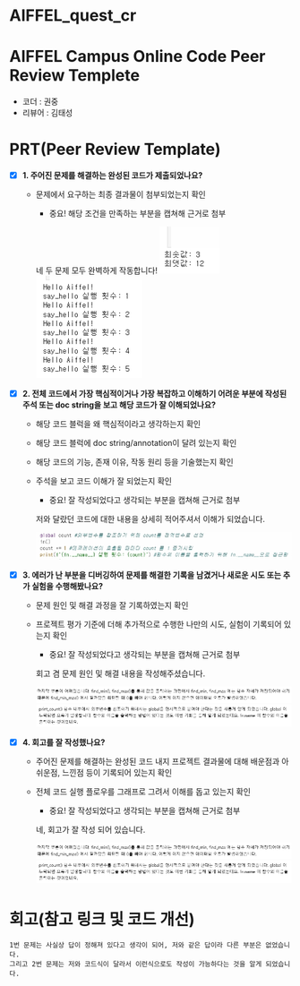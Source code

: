 # AIFFEL_quest_cr
# AIFFEL Campus Online Code Peer Review Templete
- 코더 : 권중
- 리뷰어 : 김태성


# PRT(Peer Review Template)
- [X]  **1. 주어진 문제를 해결하는 완성된 코드가 제출되었나요?**
    - 문제에서 요구하는 최종 결과물이 첨부되었는지 확인
        - 중요! 해당 조건을 만족하는 부분을 캡쳐해 근거로 첨부
        
        네 두 문제 모두 완벽하게 작동합니다!
        ![gj](./1.jpg) ![gj](./1-2.jpg)
    
- [X]  **2. 전체 코드에서 가장 핵심적이거나 가장 복잡하고 이해하기 어려운 부분에 작성된 
주석 또는 doc string을 보고 해당 코드가 잘 이해되었나요?**
    - 해당 코드 블럭을 왜 핵심적이라고 생각하는지 확인
    - 해당 코드 블럭에 doc string/annotation이 달려 있는지 확인
    - 해당 코드의 기능, 존재 이유, 작동 원리 등을 기술했는지 확인
    - 주석을 보고 코드 이해가 잘 되었는지 확인
        - 중요! 잘 작성되었다고 생각되는 부분을 캡쳐해 근거로 첨부
        
        저와 달랐던 코드에 대한 내용을 상세히 적어주셔서 이해가 되었습니다.
        
        ![gj](./2.jpg)
        
- [X]  **3. 에러가 난 부분을 디버깅하여 문제를 해결한 기록을 남겼거나
새로운 시도 또는 추가 실험을 수행해봤나요?**
    - 문제 원인 및 해결 과정을 잘 기록하였는지 확인
    - 프로젝트 평가 기준에 더해 추가적으로 수행한 나만의 시도, 
    실험이 기록되어 있는지 확인
        - 중요! 잘 작성되었다고 생각되는 부분을 캡쳐해 근거로 첨부
        
        회고 겸 문제 원인 및 해결 내용을 작성해주셨습니다.
        
        ![gj](./3.jpg) ![gj](./4.jpg)
        
- [X]  **4. 회고를 잘 작성했나요?**
    - 주어진 문제를 해결하는 완성된 코드 내지 프로젝트 결과물에 대해
    배운점과 아쉬운점, 느낀점 등이 기록되어 있는지 확인
    - 전체 코드 실행 플로우를 그래프로 그려서 이해를 돕고 있는지 확인
        - 중요! 잘 작성되었다고 생각되는 부분을 캡쳐해 근거로 첨부
        
        네, 회고가 잘 작성 되어 있습니다.
        
        ![gj](./3.jpg) ![gj](./4.jpg)



# 회고(참고 링크 및 코드 개선)
```
1번 문제는 사실상 답이 정해져 있다고 생각이 되어, 저와 같은 답이라 다른 부분은 없었습니다.  
그리고 2번 문제는 저와 코드식이 달라서 이런식으로도 작성이 가능하다는 것을 알게 되었습니다.  
```

